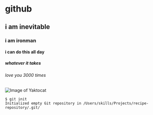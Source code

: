 # github
## i am inevitable
### i am ironman
#### i can do this all day
##### whatever it takes 
###### love you 3000 times
![Image of Yaktocat](https://octodex.github.com/images/yaktocat.png)
```
$ git init
Initialized empty Git repository in /Users/skills/Projects/recipe-repository/.git/
```
